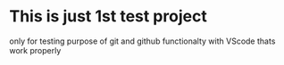 # This is just 1st test project 
only for testing purpose of git and github functionalty with VScode
thats work properly
